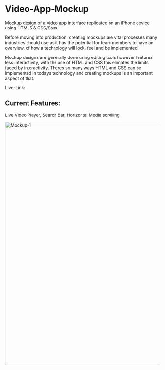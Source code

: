 # Video-App-Mockup

Mockup design of a video app interface replicated on an iPhone device using HTML5 & CSS/Sass. 

Before moving into production, creating mockups are vital processes many industries should use as it has the potential for team members to have an overview, 
of how a technology will look, feel and be implemented. 

Mockup designs are generally done using editing tools however features less interactivity, with the use of HTML and CSS this elimates the limits faced by interactivity.
Theres so many ways HTML and CSS can be implemented in todays technology and creating mockups is an important aspect of that.

Live-Link:

## Current Features:
Live Video Player, Search Bar, Horizontal Media scrolling

<img width="791" alt="Mockup-1" src="https://user-images.githubusercontent.com/87822768/146782236-93928537-5798-4030-b26e-65067d355af2.PNG">
